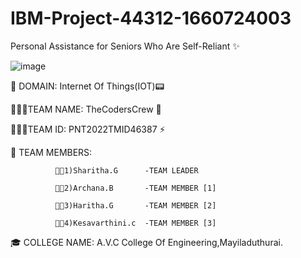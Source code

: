 # IBM-Project-44312-1660724003

Personal Assistance for Seniors Who Are Self-Reliant ✨


 ![image](https://user-images.githubusercontent.com/113124063/195619725-f2d81840-499d-4be7-a93c-002176a9c6d2.png)

🔮 DOMAIN:
              Internet Of Things(IOT)📟

👩🏻‍🏭TEAM NAME:
              TheCodersCrew 🌠
              
👩🏻‍🏭TEAM ID:
              PNT2022TMID46387 ⚡

🧿 TEAM MEMBERS:

              👨‍💻1)Sharitha.G      -TEAM LEADER
              
              👨‍💻2)Archana.B       -TEAM MEMBER [1]
              
              👨‍💻3)Haritha.G       -TEAM MEMBER [2]
              
              👨‍💻4)Kesavarthini.c  -TEAM MEMBER [3]
              
              
🎓 COLLEGE NAME:
             A.V.C College Of Engineering,Mayiladuthurai.
            
           
